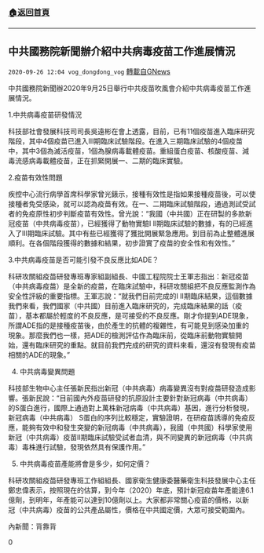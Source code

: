###  [:house:返回首頁](https://github.com/ourhimalayas/txt)
---

## 中共國務院新聞辦介紹中共病毒疫苗工作進展情況
`2020-09-26 12:04 vog_dongdong_vog` [轉載自GNews](https://gnews.org/zh-hant/384433/)

中共國務院新聞辦2020年9月25日舉行中共疫苗吹風會介紹中共病毒疫苗工作進展情況。

1.中共病毒疫苗研發情況

科技部社會發展科技司司長吳遠彬在會上透露，目前，已有11個疫苗進入臨床研究階段，其中4個疫苗已進入Ⅲ期臨床試驗階段。在進入三期臨床試驗的4個疫苗中，其中3個為滅活疫苗，1個為腺病毒載體疫苗。重組蛋白疫苗、核酸疫苗、減毒流感病毒載體疫苗，正在抓緊開展一、二期的臨床實驗。

2.疫苗有效性問題

疾控中心流行病學首席科學家曾光錶示，接種有效性是指如果接種疫苗後，可以使接種者免受感染，就可以認為疫苗有效。在一、二期臨床試驗階段，通過測試受試者的免疫原性初步判斷疫苗有效性。曾光說：“我國（中共國）正在研製的多款新冠疫苗（中共病毒疫苗），已經獲得了動物實驗I II期臨床試驗的數據，有的已經進入了III期臨床試驗。其中有些已經獲得了獲批開展緊急應用。到目前為止整體進展順利。在各個階段獲得的數據和結果，初步證實了疫苗的安全性和有效性。”

3.中共病毒疫苗是否可能引發不良反應比如ADE？

科研攻關組疫苗研發專班專家組副組長、中國工程院院士王軍志指出：新冠疫苗（中共病毒疫苗）是全新的疫苗，在臨床試驗中，科研攻關組把不良反應監測作為安全性評級的重要指標。王軍志說：“就我們目前完成的I II期臨床結果，這個數據我們來看，我們國家（中共國）目前進入臨床研究的，完成臨床結果的話（疫苗），基本都屬於輕度的不良反應，是可接受的不良反應。剛才你提到ADE現象，所謂ADE指的是接種疫苗後，由於產生的抗體的複雜性，有可能見到感染加重的現象。那麼我們也一樣，把ADE的檢測評估作為臨床前，從臨床前動物實驗開始，還有臨床研究的重點。就目前我們完成的研究的資料來看，還沒有發現有疫苗相關的ADE的現象。”

4. 中共病毒變異問題

科技部生物中心主任張新民指出新冠（中共病毒）病毒變異沒有對疫苗研發造成影響。張新民說：“目前國內外疫苗研發的抗原設計主要針對新冠病毒（中共病毒）的S蛋白進行，國際上通過對上萬株新冠病毒（中共病毒）基因，進行分析發現，新冠病毒（中共病毒） S蛋白的序列比較穩定，實驗證明，在研疫苗誘導的免疫反應，能夠有效中和發生突變的新冠病毒（中共病毒），我國（中共國）科學家使用新冠（中共病毒）疫苗II期臨床試驗受試者血清，與不同變異的新冠病毒（中共病毒）毒株進行試驗，發現依然具有保護作用。”

5. 中共病毒疫苗產能將會是多少，如何定價？

科研攻關組疫苗研發專班工作組組長、國家衛生健康委醫藥衛生科技發展中心主任鄭忠偉表示，按照現在的估算，到今年（2020）年底，預計新冠疫苗年產能達6.1億劑，到明年，年產能可以達到10億劑以上。大家都非常關心疫苗的價格，以新冠（中共病毒）疫苗的公共產品屬性，價格在中共國定價，大眾可接受範圍內。

內新聞：背靠背

0
